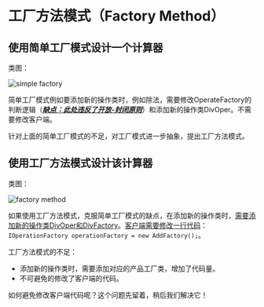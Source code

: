 # 工厂方法模式（Factory Method）

## 使用简单工厂模式设计一个计算器

类图：

![simple factory](https://gitee.com/gdhu/testtingop/raw/master/2019-11-20_004.jpg)

简单工厂模式例如要添加新的操作类时，例如除法，需要修改OperateFactory的判断逻辑（<u>***缺点：此处违反了开放-封闭原则***</u>）和添加新的操作类DivOper。不需要修改客户端。

针对上面的简单工厂模式的不足，对工厂模式进一步抽象，提出工厂方法模式。

## 使用工厂方法模式设计该计算器

类图：

![factory method](https://gitee.com/gdhu/testtingop/raw/master/2019-11-20_007.jpg)

如果使用工厂方法模式，克服简单工厂模式的缺点，在添加新的操作类时，<u>需要添加新的操作类DivOper和DivFactory</u>。<u>客户端需要修改一行代码</u>：
`IOperationFactory operationFactory = new AddFactory();`。

工厂方法模式的不足：

- 添加新的操作类时，需要添加对应的产品工厂类，增加了代码量。
- 不可避免的修改了客户端的代码。

如何避免修改客户端代码呢？这个问题先留着，稍后我们解决它！



